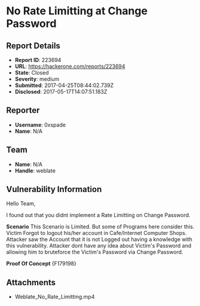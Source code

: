 # No Rate Limitting at Change Password

## Report Details
- **Report ID**: 223694
- **URL**: https://hackerone.com/reports/223694
- **State**: Closed
- **Severity**: medium
- **Submitted**: 2017-04-25T08:44:02.739Z
- **Disclosed**: 2017-05-17T14:07:51.183Z

## Reporter
- **Username**: 0xspade
- **Name**: N/A

## Team
- **Name**: N/A
- **Handle**: weblate

## Vulnerability Information
Hello Team,

I found out that you didnt implement a Rate Limitting on Change Password.

**Scenario**
This Scenario is Limited. But some of Programs here consider this. Victim Forgot to logout his/her account in Cafe/Internet Computer Shops. Attacker saw the Account that it is not Logged out having a knowledge with this vulnerability. Attacker dont have any idea about  Victim's Password and allowing him to bruteforce the Victim's Password via Change Password.

**Proof Of Concept**
{F179198}

## Attachments
- Weblate_No_Rate_Limitting.mp4
